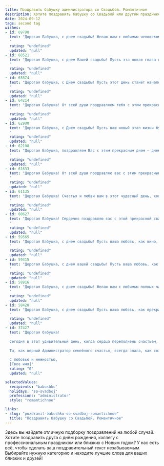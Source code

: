```yaml
---
title: Поздравить бабушку администратора со Свадьбой. Романтичное
description: Хотите поздравить бабушку со Свадьбой или другим праздником? Наш ИИ создаст незабываемое поздравление, а вы обязательно выделитесь среди других.  
date: 2024-09-12
tags: second tag
wishes:
- id: 69798
  text: "Дорогая Бабушка, с днем свадьбы! Желаю вам с любимым человеком долгих лет счастливой жизни, наполненных любовью, пониманием и нежностью. Пусть ваш союз будет крепким и гармоничным, как будто вы всегда были созданы друг для друга.
  "
  rating: "undefined"
  updated: "null"
- id: 68521
  text: "Дорогая Бабушка, с днем Вашей свадьбы! Пусть эта новая глава вашей жизни будет наполнена любовью, счастьем и нежностью, как чудесный роман о двух влюбленных. Желаю вам всегда оставаться такими же прекрасными и любящими друг друга, как в этот день!
  "
  rating: "undefined"
  updated: "null"
- id: 65874
  text: "Дорогая бабушка, с Днем свадьбы! Пусть этот день станет началом новой, прекрасной главы вашей жизни, наполненной любовью, счастьем и взаимным пониманием. Будьте счастливы и любите друг друга.
  "
  rating: "undefined"
  updated: "null"
- id: 64214
  text: "Дорогая Бабушка! От всей души поздравляем тебя с этим прекрасным днем – днем твоей свадьбы! Желаем вам с любимым бесконечной любви, счастья, нежности и долгой, счастливой жизни, полной тепла, радости и взаимопонимания. Пусть ваш союз будет крепче с каждым годом, а любовь будет сиять ярче солнца. Счастья вам!
  "
  rating: "undefined"
  updated: "null"
- id: 62900
  text: "Дорогая Бабушка, с Днем свадьбы! Пусть ваш новый этап жизни будет наполнен любовью, счастьем и гармонией. Желаю вам долгой и счастливой семейной жизни, и, конечно же, успехов в вашей новой роли администратора!
  "
  rating: "undefined"
  updated: "null"
- id: 62108
  text: "Дорогая Бабушка, поздравляем Вас с этим прекрасным днем – днем Вашей свадьбы! Желаем Вам океан любви, безбрежного счастья и долголетия в крепком союзе. Пусть ваша история любви будет долгой и яркой, как летние звезды!
  "
  rating: "undefined"
  updated: "null"
- id: 61633
  text: "Дорогая Бабушка! От всей души поздравляю вас с этим прекрасным днем! Пусть ваша свадьба станет началом новой главы в вашей жизни, полной любви, счастья и нежности. Желаю, чтобы ваши сердца бились в унисон, а дом всегда был полон тепла и уюта.
  "
  rating: "undefined"
  updated: "null"
- id: 61135
  text: "Дорогая Бабушка! Счастья и любви вам в этот чудесный день, когда вы снова сказали друг другу \"да\"! Пусть ваша любовь, озарённая светом вашей долгой совместной жизни, будет вечной и яркой, как звёзды на небе!
  "
  rating: "undefined"
  updated: "null"
- id: 60627
  text: "Дорогая Бабушка! Сердечно поздравляю вас с этой прекрасной свадьбой! Желаю вам безграничного счастья, любви и нежности, как в этот праздничный день, так и во все последующие годы вашей жизни. Пусть ваш союз будет прочным, как алмаз, а ваши сердца будут биться в унисон на протяжении всей вашей совместной жизни.
  "
  rating: "undefined"
  updated: "null"
- id: 59565
  text: "Дорогая Бабушка, с днем свадьбы! Пусть ваша любовь, как вино, с каждым годом становится только крепче и слаще. Желаю вам долгих лет совместной жизни, полных счастья, тепла и нежности. Пусть ваша семейная жизнь будет красивой, как сказка, и вдохновляющей, как ваша профессия администратора!
  "
  rating: "undefined"
  updated: "null"
- id: 59415
  text: "Дорогая Бабушка, с днем вашей свадьбы! Пусть ваша любовь, как драгоценный виноград, становится  с каждым годом слаще и полнее. Желаю вам бесконечного счастья,  крепкого здоровья и  ярких, счастливых  моментов  вместе!
  "
  rating: "undefined"
  updated: "null"
- id: 58916
  text: "Дорогая Бабушка, с днем свадьбы! Желаю вам с любимым полных чаш любви, безмятежного счастья и бесконечных лет, наполненных нежностью, заботой и яркими совместными моментами! Пусть ваша жизнь будет похожа на красивую, нежную мелодию, звучащую только для двоих.
  "
  rating: "undefined"
  updated: "null"
- id: 58420
  text: "Дорогая Бабушка, с днем свадьбы! Пусть ваша любовь, как прекрасное вино, с годами только крепнет и становится ещё слаще. Желаю вам безграничного счастья, нежности и тепла в каждом мгновении вашей совместной жизни. Пусть ваш дом всегда будет полон радости,  а сердце - любовью. Вы, как опытный администратор, всегда создавали уют и порядок вокруг себя. Поздравляю с этим прекрасным днем и желаю, чтобы ваша семейная жизнь была такой же упорядоченной, гармоничной и счастливой!
  "
  rating: "undefined"
  updated: "null"
- id: 37427
  text: "Дорогая бабушка!
  
  Сегодня в этот удивительный день, когда сердца переполнены счастьем, хочу поздравить тебя с важным событием — Свадьбой! Пусть каждый миг вашей жизни будет наполнен романтикой, теплом и пониманием.
  
  Ты, как верный Администратор семейного счастья, всегда знала, как создать уют и гармонию вокруг себя. Желаю, чтобы ваша совместная жизнь была, как замечательный букет цветов — яркой, насыщенной и многогранной. Пусть любовь, как нежный свет, согревает ваши дни, а поддержка и забота друг о друге станут основой вашего благополучия.
  
  С любовью и нежностью,
  [Твое имя]"
  rating: "0"
  updated: "null"

selectedValues:
  recipients: "babushku"
  holidays: "so-svadboj"
  professions: "administrator"
  style: "romantichnoe"

links:
- slug: "pozdravit-babushku-so-svadboj-romantichnoe"
  title: "Поздравить бабушку со Свадьбой. Романтичное"
---
```


Здесь вы найдете отличную подборку поздравлений на любой случай. 
Хотите поздравить друга с днём рождения, коллегу с профессиональным праздником или близких с Новым годом? У нас есть всё, чтобы сделать ваш поздравительный текст незабываемым. Выбирайте нужную категорию и находите лучшие слова для ваших близких и друзей!
